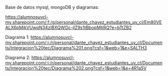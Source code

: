 Base de datos mysql, mongoDB y diagramas:

https://alumnosuvcl-my.sharepoint.com/:f:/g/personal/dante_chavez_estudiantes_uv_cl/Em80VEALX6pMikVUwpN34zIBXQWGc-jlZ9s1tBbopMtiRQ?e=bTtZB2


Diagrama 1: https://alumnosuvcl-my.sharepoint.com/:i:/r/personal/dante_chavez_estudiantes_uv_cl/Documents/Integracion%20tec/Diagrama%201.png?csf=1&web=1&e=SALTH3

Diagrama 2: https://alumnosuvcl-my.sharepoint.com/:i:/r/personal/dante_chavez_estudiantes_uv_cl/Documents/Integracion%20tec/Diagrama%202.png?csf=1&web=1&e=4R1a5V
